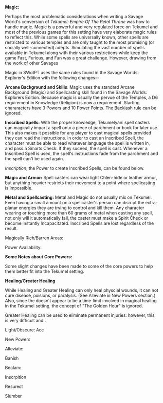 **Magic:**

Perhaps the most problematic considerations when writing a Savage World's conversion of _Tekumel: Empire Of The Petal Throne_ was how to handle magic. Magic is a powerful and very regulated force on Tekumel and most of the previous games for this setting have very elaborate magic rules to reflect this. While some spells are universally known, other spells are restricted to various temples and are only taught to the most promising (or socially well-connected) adepts. Simulating the vast number of spells available in Tekumel along with their various restrictions while keep the game Fast, Furious, and Fun was a great challenge. However, drawing from the work of other Savages

Magic in SWotPT uses the same rules found in the Savage Worlds: Explorer's Edition with the following changes--

**Arcane Background and Skills**: Magic uses the standard Arcane Background (Magic) and Spellcasting skill found in the Savage Worlds: Explorers Edition. Because magic is usually the pervue of the Temples, a D6 requirement in Knowledge (Religion) is now a requirement. Starting chararacters have 3 Powers and 10 Power Points. The Backlash rule can be ignored.

**Inscribed Spells:** With the proper knowledge, Tekumelyani spell casters can magically impart a spell onto a piece of parchment or book for later use. This also makes it possible for any player to cast magical spells provided they can read the instructions. In order to cast an Inscribed Spell, the character must be able to read whatever language the spell is written in, and pass a Smarts Check. If they suceed, the spell is cast. Whenever a Inscribed Spell is used, the spell's instructions fade from the parchment and the spell can't be used again.

_Inscription_, the Power to create Inscribed Spells, can be found below.

**Magic and Armor:** Spell casters can wear light Chlen-hide or leather armor, but anything heavier restricts their movement to a point where spellcasting is impossible.

**Metal and Spellcasting:** Metal and Magic do not usually mix on Tekumel. Even having a small amount on a spellcaster's person can disrupt the extra-planar energies they are trying to control and kill them. Any character wearing or touching more than 60 grams of metal when casting any spell, not only will it automatically fail, the caster must make a Spirit Check or become instantly Incapacitated. Inscribed Spells are lost regardless of the result.

Magically Rich/Barren Areas:

Power Availability:

**Some Notes about Core Powers:**

Some slight changes have been made to some of the core powers to help them better fit into the Tekumel setting.

**Healing/Greater Healing**

While Healing and Greater Healing can only heal physcial wounds, it can not cure disease, poisions, or paralysis. (See Alleviate in New Powers section.) Also, since the doesn't appear to be a time-limit involved in magical healing in the Tekumel setting, the concept of "The Golden Hour" is ignored.

Greater Healing can be used to eliminate permanent injuries: however, this is very difficult and .

Light/Obscure: Acc

New Powers

Alleviate:

Banish

Beclam:

Inscrpition

Resurect

Slumber